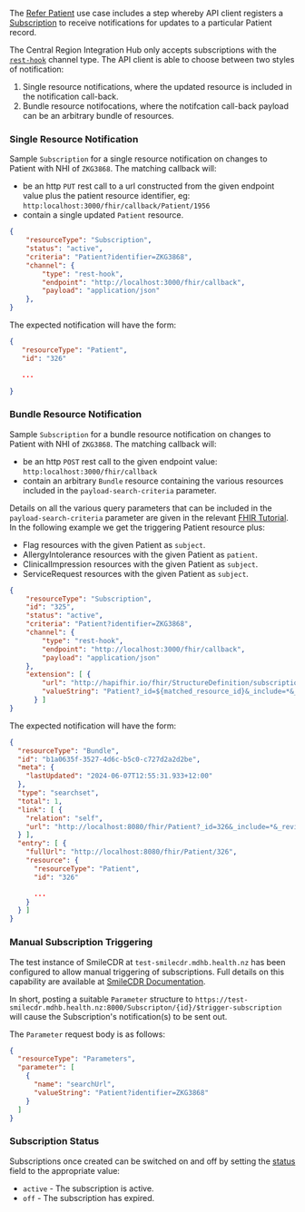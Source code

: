 
The [Refer Patient](./useCaseReferPatient.html) use case includes a step whereby API client registers a [Subscription](https://hl7.org/fhir/R4/subscription.html) to receive notifications for updates to a particular Patient record.

The Central Region Integration Hub only accepts subscriptions with the [`rest-hook`](https://hl7.org/fhir/R4/subscription.html#2.46.7.1) channel type.
The API client is able to choose between two styles of notification:
1. Single resource notifications, where the updated resource is included in the notification call-back.
2. Bundle resource notifocations, where the notifcation call-back payload can be an arbitrary bundle of resources.


### Single Resource Notification

Sample `Subscription` for a single resource notification on changes to Patient with NHI of `ZKG3868`.  The matching callback will:
  * be an http `PUT` rest call to a url constructed from the given endpoint value plus the patient resource identifier, eg:  `http:localhost:3000/fhir/callback/Patient/1956`
  * contain a single updated `Patient` resource.

```json
{
    "resourceType": "Subscription",
    "status": "active",
    "criteria": "Patient?identifier=ZKG3868",
    "channel": {
        "type": "rest-hook",
        "endpoint": "http://localhost:3000/fhir/callback",
        "payload": "application/json"
    },
}
```

The expected notification will have the form:
```json
{
   "resourceType": "Patient",
   "id": "326"

   ...

}
```

### Bundle Resource Notification

Sample `Subscription` for a bundle resource notification on changes to Patient with NHI of `ZKG3868`.  The matching callback will:
  * be an http `POST` rest call to the given endpoint value:  `http:localhost:3000/fhir/callback`
  * contain an arbitrary `Bundle` resource containing the various resources included in the `payload-search-criteria` parameter.

  Details on all the various query parameters that can be included in the `payload-search-criteria` parameter are given in the relevant [FHIR Tutorial](https://github.com/hapifhir/fhir-tutorial/blob/master/Search_References_ChainHasIncludeRevinclude/lesson.md). In the following example we get the triggering Patient resource plus:
  * Flag resources with the given Patient as `subject`.
  * AllergyIntolerance resources with the given Patient as `patient`.
  * ClinicalImpression resources with the given Patient as `subject`.
  * ServiceRequest resources with the given Patient as `subject`.

```json
{
    "resourceType": "Subscription",
    "id": "325",
    "status": "active",
    "criteria": "Patient?identifier=ZKG3868",
    "channel": {
        "type": "rest-hook",
        "endpoint": "http://localhost:3000/fhir/callback",
        "payload": "application/json"
    },
    "extension": [ {
        "url": "http://hapifhir.io/fhir/StructureDefinition/subscription-payload-search-criteria",
        "valueString": "Patient?_id=${matched_resource_id}&_include=*&_revinclude=Flag:*&_revinclude=AllergyIntolerance:*&_revinclude=ClinicalImpression:*&_revinclude=ServiceRequest:*"
      } ]
}
```

The expected notification will have the form:
```json
{
  "resourceType": "Bundle",
  "id": "b1a0635f-3527-4d6c-b5c0-c727d2a2d2be",
  "meta": {
    "lastUpdated": "2024-06-07T12:55:31.933+12:00"
  },
  "type": "searchset",
  "total": 1,
  "link": [ {
    "relation": "self",
    "url": "http://localhost:8080/fhir/Patient?_id=326&_include=*&_revinclude=Flag:*&_revinclude=AllergyIntolerance:*&_revinclude=ClinicalImpression:*&_revinclude=ServiceRequest:*"
  } ],
  "entry": [ {
    "fullUrl": "http://localhost:8080/fhir/Patient/326",
    "resource": {
      "resourceType": "Patient",
      "id": "326"

      ...
    } 
  } ]
}
```

### Manual Subscription Triggering

The test instance of SmileCDR at `test-smilecdr.mdhb.health.nz` has been configured to allow manual triggering of subscriptions.
Full details on this capability are available at [SmileCDR Documentation](https://smilecdr.com/docs/subscription/manual_triggering.html).

In short, posting a suitable `Parameter` structure to `https://test-smilecdr.mdhb.health.nz:8000/Subscripton/{id}/$trigger-subscription`
will cause the Subscription's notification(s) to be sent out. 

The `Parameter` request body is as follows:

```json
{
  "resourceType": "Parameters",
  "parameter": [
    {
      "name": "searchUrl",
      "valueString": "Patient?identifier=ZKG3868"
    }
  ]
}
```

### Subscription Status

Subscriptions once created can be switched on and off by setting the [status](https://hl7.org/fhir/R4/valueset-subscription-status.html) field to the appropriate value:
* `active` - The subscription is active.
* `off`    - The subscription has expired.

